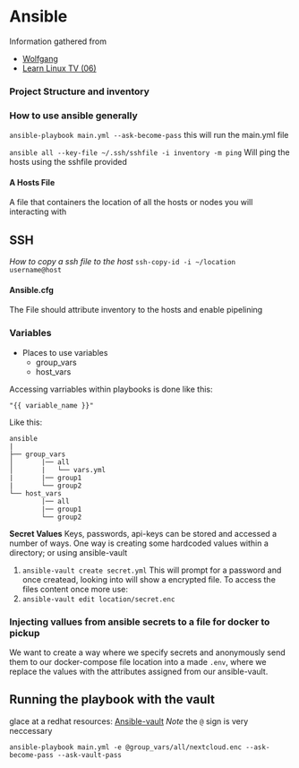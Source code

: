 # Ansible

Information gathered from
- [Wolfgang](https://www.youtube.com/watch?v=Z7p9-m4cimg&list=PLkxWXio1KmRoZd88WbrnSnQM5MJY5PjH2)
- [Learn Linux TV (06)](https://youtu.be/VANub3AhZpI)


### Project Structure and inventory

### How to use ansible generally

`ansible-playbook main.yml --ask-become-pass`
this will run the main.yml file

`ansible all --key-file ~/.ssh/sshfile -i inventory -m ping`
Will ping the hosts using the sshfile provided

#### A Hosts File
A file that containers the location of all the hosts or nodes you will interacting with

## SSH
*How to copy a ssh file to the host*
`ssh-copy-id -i ~/location username@host`

#### Ansible.cfg

The File should attribute inventory to the hosts and enable pipelining
### Variables
- Places to use variables
    - group_vars
    - host_vars

Accessing varriables within playbooks is done like this:

`"{{ variable_name }}"`

Like this:
```
ansible
|
├── group_vars
│       |── all
│       |   └── vars.yml
|       |── group1
|       └── group2
└── host_vars
        |── all
        |── group1
        └── group2
```

**Secret Values**
Keys, passwords, api-keys can be stored and accessed a number of ways.
One way is creating some hardcoded values within a directory; or using ansible-vault

1. `ansible-vault create secret.yml` 
This will prompt for a password and once createad, looking into will show a encrypted file.
To access the files content once more use:
2. `ansible-vault edit location/secret.enc`


### Injecting vallues from ansible secrets to a file for docker to pickup
We want to create a way where we specify secrets and anonymously send them to our docker-compose file location into a made `.env`, where we replace the values with the attributes assigned from our ansible-vault.

## Running the playbook with the vault
glace at a redhat resources: [Ansible-vault](https://www.redhat.com/sysadmin/ansible-playbooks-secrets)
*Note* the `@` sign is very neccessary 

`ansible-playbook main.yml -e @group_vars/all/nextcloud.enc --ask-become-pass --ask-vault-pass`